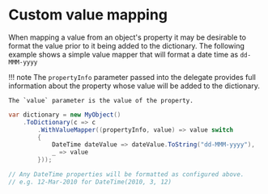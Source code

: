 # Custom value mapping

When mapping a value from an object's property it may be desirable to format the value prior to it being added to the dictionary. The following example shows a simple value mapper that will format a date time as `dd-MMM-yyyy`

!!! note
    The `propertyInfo` parameter passed into the delegate provides full information
    about the property whose value will be added to the dictionary.

    The `value` parameter is the value of the property.

```csharp  { data-fiddle="6lJ5Xv" }
var dictionary = new MyObject()
    .ToDictionary(c => c
        .WithValueMapper((propertyInfo, value) => value switch
        {
            DateTime dateValue => dateValue.ToString("dd-MMM-yyyy"),
            _ => value						
        }));

// Any DateTime properties will be formatted as configured above.
// e.g. 12-Mar-2010 for DateTime(2010, 3, 12)
```